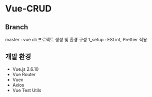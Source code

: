 # Vue-CRUD

## Branch
master : vue cli 프로젝트 생성 및 환경 구성
1_setup : ESLint, Prettier 적용



## 개발 환경

- Vue.js 2.6.10
- Vue Router
- Vuex
- Axios
- Vue Test Utils